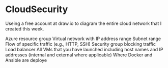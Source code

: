 # CloudSecurity
Useing a free account at draw.io to diagram the entire cloud network that I created this week.

Azure resource group
Virtual network with IP address range
Subnet range
Flow of specific traffic (e.g., HTTP, SSH)
Security group blocking traffic
Load balancer
All VMs that you have launched including host names and IP addresses (internal and external where applicable)
Where Docker and Ansible are deploye
